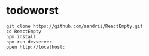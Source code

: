 # todoworst


    git clone https://github.com/aandrii/ReactEmpty.git
    cd ReactEmpty
    npm install
    npm run devserver
    open http://localhost:

